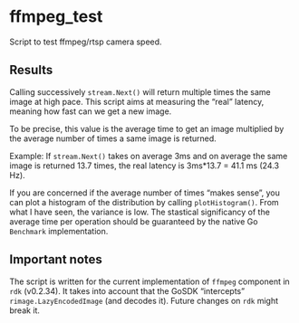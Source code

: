 # ffmpeg_test
Script to test ffmpeg/rtsp camera speed.



## Results

Calling successively `stream.Next()` will return multiple times the same image at high pace.
This script aims at measuring the “real” latency, meaning how fast can we get a new image.

To be precise, this value is the average time to get an image multiplied by the average number of times a same image is returned. 

Example: 
If `stream.Next()` takes on average 3ms and on average the same image is returned 13.7 times, the real latency is 3ms*13.7 = 41.1 ms (24.3 Hz).

If you are concerned if the average number of times “makes sense”, you can plot a histogram of the distribution by calling `plotHistogram()`. From what I have seen, the variance is low. 
The stastical significancy of the average time per operation should be guaranteed by the native Go `Benchmark` implementation. 

## Important notes
The script is written for the current implementation of `ffmpeg` component in `rdk` (v0.2.34). It takes into account that the GoSDK “intercepts” `rimage.LazyEncodedImage` (and decodes it). 
Future changes on `rdk` might break it.
